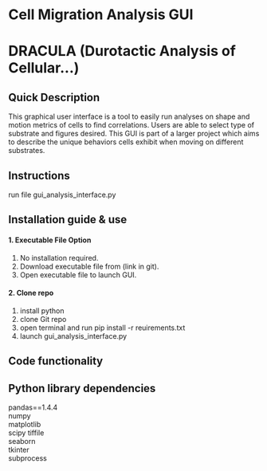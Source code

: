 # Cell Migration Analysis GUI
# DRACULA (Durotactic Analysis of Cellular...)

## Quick Description
This graphical user interface is a tool to easily run analyses on shape and motion metrics of cells to find correlations. Users are able to select type of substrate and figures desired. This GUI is part of a larger project which aims to describe the unique behaviors cells exhibit when moving on different substrates. 

## Instructions
run file gui_analysis_interface.py

## Installation guide & use
  #### 1. Executable File Option
  1. No installation required.
  2. Download executable file from (link in git).
  3. Open executable file to launch GUI.
  
  #### 2. Clone repo
  1. install python 
  2. clone Git repo
  3. open terminal and run pip install -r reuirements.txt
  4. launch gui_analysis_interface.py

## Code functionality

## Python library dependencies
pandas==1.4.4\
numpy\
matplotlib\
scipy 
tiffile\
seaborn\
tkinter\
subprocess
